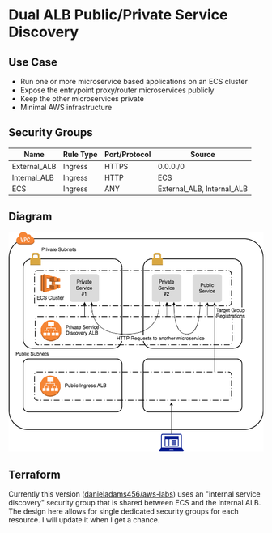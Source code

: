 # Dual ALB Public/Private Service Discovery

## Use Case
- Run one or more microservice based applications on an ECS cluster
- Expose the entrypoint proxy/router microservices publicly
- Keep the other microservices private
- Minimal AWS infrastructure

## Security Groups
| Name         | Rule Type | Port/Protocol | Source                     |
| ------------ | --------- | ------------- | -------------------------- |
| External_ALB | Ingress   | HTTPS         | 0.0.0./0                   |
| Internal_ALB | Ingress   | HTTP          | ECS                        |
| ECS          | Ingress   | ANY           | External_ALB, Internal_ALB |

## Diagram
![dual alb diagram](images/dual_alb.png)

## Terraform
Currently this version ([danieladams456/aws-labs](https://github.com/danieladams456/aws-labs/tree/master/dual_alb)) uses an "internal service discovery" security group that is shared between ECS and the internal ALB.  The design here allows for single dedicated security groups for each resource.  I will update it when I get a chance.
